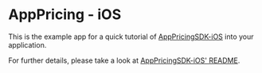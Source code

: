 # AppPricing - iOS

This is the example app for a quick tutorial of [AppPricingSDK-iOS](https://github.com/apppricingsdk/ApppricingSDK-iOS) into your application.

For further details, please take a look at [AppPricingSDK-iOS' README](https://github.com/apppricingsdk/ApppricingSDK-iOS/blob/main/README.md).

